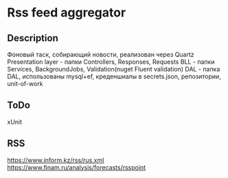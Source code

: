 # Rss feed aggregator
## Description
Фоновый таск, собирающий новости, реализован через Quartz
Presentation layer - папки Controllers, Responses, Requests
BLL - папки Services, BackgroundJobs, Validation(nuget Fluent validation)
DAL - папка DAL, использованы mysql+ef, креденшиалы в secrets.json, репозитории, unit-of-work

## ToDo
xUnit

## RSS
https://www.inform.kz/rss/rus.xml
https://www.finam.ru/analysis/forecasts/rsspoint
